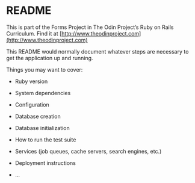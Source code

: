# README

This is part of the Forms Project in The Odin Project’s Ruby on Rails Curriculum. Find it at [http://www.theodinproject.com](http://www.theodinproject.com)

This README would normally document whatever steps are necessary to get the
application up and running.

Things you may want to cover:

* Ruby version

* System dependencies

* Configuration

* Database creation

* Database initialization

* How to run the test suite

* Services (job queues, cache servers, search engines, etc.)

* Deployment instructions

* ...
